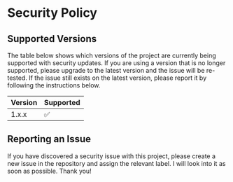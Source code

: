 # Security Policy

## Supported Versions

The table below shows which versions of the project are currently being supported with security updates. If you are using a version that is no longer supported, please upgrade to the latest version and the issue will be re-tested. If the issue still exists on the latest version, please report it by following the instructions below.

| Version | Supported          |
|---------|--------------------|
| 1.x.x   | :white_check_mark: |

## Reporting an Issue

If you have discovered a security issue with this project, please create a new issue in the repository and assign the relevant label. I will look into it as soon as possible. Thank you!
